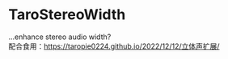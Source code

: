 # TaroStereoWidth
...enhance stereo audio width?  
配合食用：https://taropie0224.github.io/2022/12/12/立体声扩展/
